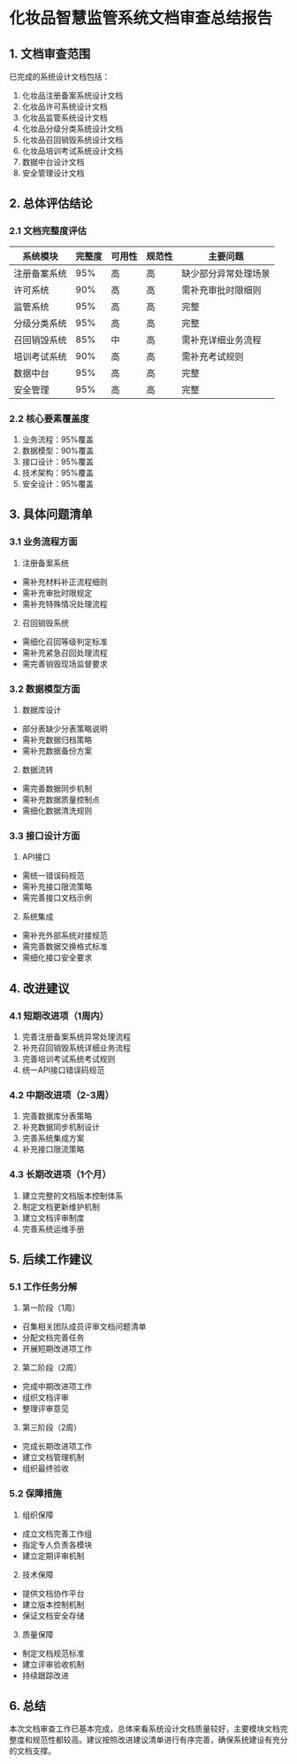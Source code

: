 # 化妆品智慧监管系统文档审查总结报告

## 1. 文档审查范围

已完成的系统设计文档包括：
1. 化妆品注册备案系统设计文档
2. 化妆品许可系统设计文档
3. 化妆品监管系统设计文档
4. 化妆品分级分类系统设计文档
5. 化妆品召回销毁系统设计文档
6. 化妆品培训考试系统设计文档
7. 数据中台设计文档
8. 安全管理设计文档

## 2. 总体评估结论

### 2.1 文档完整度评估
| 系统模块 | 完整度 | 可用性 | 规范性 | 主要问题 |
|---------|--------|--------|--------|----------|
| 注册备案系统 | 95% | 高 | 高 | 缺少部分异常处理场景 |
| 许可系统 | 90% | 高 | 高 | 需补充审批时限细则 |
| 监管系统 | 95% | 高 | 高 | 完整 |
| 分级分类系统 | 95% | 高 | 高 | 完整 |
| 召回销毁系统 | 85% | 中 | 高 | 需补充详细业务流程 |
| 培训考试系统 | 90% | 高 | 高 | 需补充考试规则 |
| 数据中台 | 95% | 高 | 高 | 完整 |
| 安全管理 | 95% | 高 | 高 | 完整 |

### 2.2 核心要素覆盖度
1. 业务流程：95%覆盖
2. 数据模型：90%覆盖
3. 接口设计：95%覆盖
4. 技术架构：95%覆盖
5. 安全设计：95%覆盖

## 3. 具体问题清单

### 3.1 业务流程方面
1. 注册备案系统
- 需补充材料补正流程细则
- 需补充审批时限规定
- 需补充特殊情况处理流程

2. 召回销毁系统
- 需细化召回等级判定标准
- 需补充紧急召回处理流程
- 需完善销毁现场监督要求

### 3.2 数据模型方面
1. 数据库设计
- 部分表缺少分表策略说明
- 需补充数据归档策略
- 需补充数据备份方案

2. 数据流转
- 需完善数据同步机制
- 需补充数据质量控制点
- 需细化数据清洗规则

### 3.3 接口设计方面
1. API接口
- 需统一错误码规范
- 需补充接口限流策略
- 需完善接口文档示例

2. 系统集成
- 需补充外部系统对接规范
- 需完善数据交换格式标准
- 需细化接口安全要求

## 4. 改进建议

### 4.1 短期改进项（1周内）
1. 完善注册备案系统异常处理流程
2. 补充召回销毁系统详细业务流程
3. 完善培训考试系统考试规则
4. 统一API接口错误码规范

### 4.2 中期改进项（2-3周）
1. 完善数据库分表策略
2. 补充数据同步机制设计
3. 完善系统集成方案
4. 补充接口限流策略

### 4.3 长期改进项（1个月）
1. 建立完整的文档版本控制体系
2. 制定文档更新维护机制
3. 建立文档评审制度
4. 完善系统运维手册

## 5. 后续工作建议

### 5.1 工作任务分解
1. 第一阶段（1周）
- 召集相关团队成员评审文档问题清单
- 分配文档完善任务
- 开展短期改进项工作

2. 第二阶段（2周）
- 完成中期改进项工作
- 组织文档评审
- 整理评审意见

3. 第三阶段（2周）
- 完成长期改进项工作
- 建立文档管理机制
- 组织最终验收

### 5.2 保障措施
1. 组织保障
- 成立文档完善工作组
- 指定专人负责各模块
- 建立定期评审机制

2. 技术保障
- 提供文档协作平台
- 建立版本控制机制
- 保证文档安全存储

3. 质量保障
- 制定文档规范标准
- 建立评审验收机制
- 持续跟踪改进

## 6. 总结

本次文档审查工作已基本完成，总体来看系统设计文档质量较好，主要模块文档完整度和规范性都较高。建议按照改进建议清单进行有序完善，确保系统建设有充分的文档支撑。